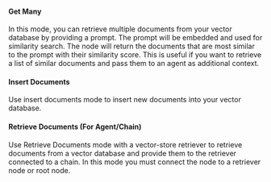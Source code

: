 <!-- vale off -->
#### Get Many

In this mode, you can retrieve multiple documents from your vector database by providing a prompt. The prompt will be embedded and used for similarity search. The node will return the documents that are most similar to the prompt with their similarity score. This is useful if you want to retrieve a list of similar documents and pass them to an agent as additional context.
<!-- vale on -->
#### Insert Documents

Use insert documents mode to insert new documents into your vector database.

#### Retrieve Documents (For Agent/Chain)

Use Retrieve Documents mode with a vector-store retriever to retrieve documents from a vector database and provide them to the retriever connected to a chain. In this mode you must connect the node to a retriever node or root node.
